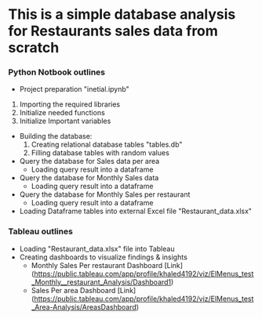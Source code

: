 # This is a simple database analysis for Restaurants sales data from scratch

### Python Notbook outlines

* Project preparation "inetial.ipynb"
 1. Importing the required libraries
  2. Initialize needed functions
  3. Initialize Important variables
* Building the database:
    1. Creating relational database tables "tables.db"
    2. Filling database tables with random values
* Query the database for Sales data per area
    - Loading query result into a dataframe
* Query the database for Monthly Sales data
    - Loading query result into a dataframe
* Query the database for Monthly Sales per restaurant
    - Loading query result into a dataframe
* Loading Dataframe tables into external Excel file "Restaurant_data.xlsx"

### Tableau outlines

* Loading "Restaurant_data.xlsx" file into Tableau
* Creating dashboards to visualize findings & insights
    - Monthly Sales Per restaurant Dashboard [Link] (https://public.tableau.com/app/profile/khaled4192/viz/ElMenus_test_Monthly__restaurant_Analysis/Dashboard1)
    - Sales Per area Dashboard [Link] (https://public.tableau.com/app/profile/khaled4192/viz/ElMenus_test_Area-Analysis/AreasDashboard)
